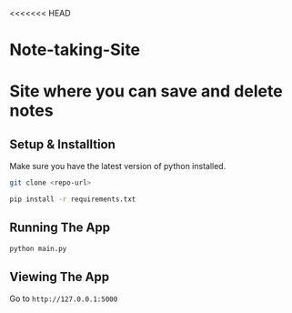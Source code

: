 <<<<<<< HEAD
# Note-taking-Site
Site where you can save and delete notes
=======
## Setup & Installtion

Make sure you have the latest version of python installed.

```bash
git clone <repo-url>
```

```bash
pip install -r requirements.txt
```

## Running The App

```bash
python main.py
```

## Viewing The App

Go to `http://127.0.0.1:5000`

